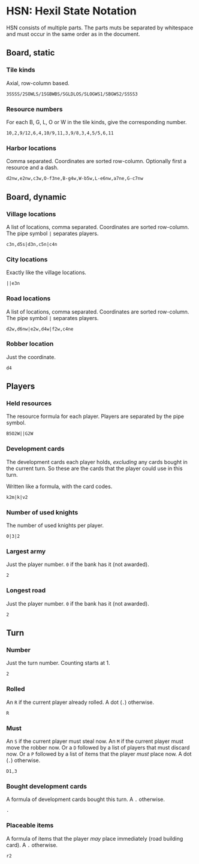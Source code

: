 # HSN: Hexil State Notation

HSN consists of multiple parts. The parts muts be separated by whitespace and
must occur in the same order as in the document.

## Board, static

### Tile kinds

Axial, row-column based.

```
3SSSS/2SOWLS/1SGBWBS/SGLDLOS/SLOGWS1/SBGWS2/SSSS3
```

### Resource numbers

For each B, G, L, O or W in the tile kinds, give the corresponding number.

```
10,2,9/12,6,4,10/9,11,3,9/8,3,4,5/5,6,11
```

### Harbor locations

Comma separated. Coordinates are sorted row-column. Optionally first a resource
and a dash.

```
d2nw,e2nw,c3w,O-f3ne,B-g4w,W-b5w,L-e6nw,a7ne,G-c7nw
```

## Board, dynamic

### Village locations

A list of locations, comma separated. Coordinates are sorted row-column. The
pipe symbol `|` separates players.

```
c3n,d5s|d3n,c5n|c4n
```

### City locations

Exactly like the village locations.

```
||e3n
```

### Road locations

A list of locations, comma separated. Coordinates are sorted row-column. The
pipe symbol `|` separates players.

```
d2w,d6nw|e2w,d4w|f2w,c4ne
```

### Robber location

Just the coordinate.

```
d4
```

## Players

### Held resources

The resource formula for each player. Players are separated by the pipe symbol.

```
B5O2W||G2W
```

### Development cards

The development cards each player holds, _excluding_ any cards bought in the
current turn. So these are the cards that the player could use in this turn.

Written like a formula, with the card codes.

```
k2m|k|v2
```

### Number of used knights

The number of used knights per player.

```
0|3|2
```

### Largest army

Just the player number. `0` if the bank has it (not awarded).

```
2
```

### Longest road

Just the player number. `0` if the bank has it (not awarded).

```
2
```

## Turn

### Number

Just the turn number. Counting starts at 1.

```
2
```

### Rolled

An `R` if the current player already rolled. A dot (`.`) otherwise.

```
R
```

### Must

An `S` if the current player must steal now. An `M` if the current player must
move the robber now. Or a `D` followed by a list of players that must discard
now. Or a `P` followed by a list of items that the player _must_ place now. A
dot (`.`) otherwise.

```
D1,3
```

### Bought development cards

A formula of development cards bought this turn. A `.` otherwise.

```
.
```

### Placeable items

A formula of items that the player _may_ place immediately (road building
card). A `.` otherwise.

```
r2
```
